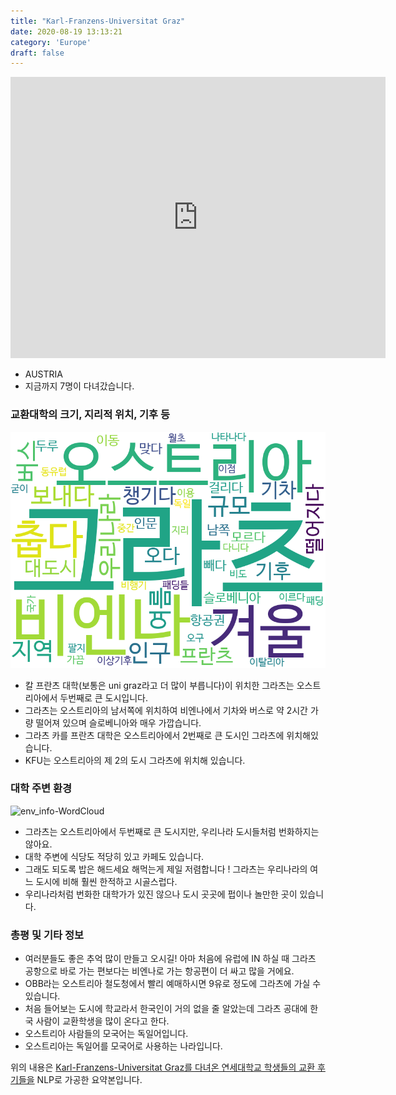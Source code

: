 ```yaml
---
title: "Karl-Franzens-Universitat Graz"
date: 2020-08-19 13:13:21
category: 'Europe'
draft: false
---
```


<iframe
width="600"
height="450"
frameborder="0" style="border:0"
src="https://www.google.com/maps/embed/v1/place?key=AIzaSyC9e1AME-pVmWC4hBpFdu5S4dKzyepa3HQ&q=Karl-Franzens-Universitat+Graz&center=47.0776328,15.4495241&zoom=14" allowfullscreen>
</iframe>

* AUSTRIA
* 지금까지 7명이 다녀갔습니다. 

### 교환대학의 크기, 지리적 위치, 기후 등

![gen_info-WordCloud](../univ_wordclouds_okt/gen_info/AT000003_gen_info_okt.png)

* 칼 프란츠 대학(보통은 uni graz라고 더 많이 부릅니다)이 위치한 그라츠는 오스트리아에서 두번째로 큰 도시입니다.
* 그라츠는 오스트리아의 남서쪽에 위치하여 비엔나에서 기차와 버스로 약 2시간 가량 떨어져 있으며 슬로베니아와 매우 가깝습니다.
* 그라츠 카를 프란츠 대학은 오스트리아에서 2번째로 큰 도시인 그라츠에 위치해있습니다.
* KFU는 오스트리아의 제 2의 도시 그라츠에 위치해 있습니다.


### 대학 주변 환경

![env_info-WordCloud](../univ_wordclouds_okt/env_info/AT000003_env_info_okt.png)

* 그라츠는 오스트리아에서 두번째로 큰 도시지만, 우리나라 도시들처럼 번화하지는 않아요.
* 대학 주변에 식당도 적당히 있고 카페도 있습니다.
* 그래도 되도록 밥은 해드세요 해먹는게 제일 저렴합니다 ! 그라츠는 우리나라의 여느 도시에 비해 훨씬 한적하고 시골스럽다.
* 우리나라처럼 번화한 대학가가 있진 않으나 도시 곳곳에 펍이나 놀만한 곳이 있습니다.


### 총평 및 기타 정보 
* 여러분들도 좋은 추억 많이 만들고 오시길! 아마 처음에 유럽에 IN 하실 때 그라츠 공항으로 바로 가는 편보다는 비엔나로 가는 항공편이 더 싸고 많을 거에요.
* OBB라는 오스트리아 철도청에서 빨리 예매하시면 9유로 정도에 그라츠에 가실 수 있습니다.
* 처음 들어보는 도시에 학교라서 한국인이 거의 없을 줄 알았는데 그라츠 공대에 한국 사람이 교환학생을 많이 온다고 한다.
* 오스트리아 사람들의 모국어는 독일어입니다.
* 오스트리아는 독일어를 모국어로 사용하는 나라입니다.


위의 내용은 [Karl-Franzens-Universitat Graz를 다녀온 연세대학교 학생들의 교환 후기들을](http://oia.yonsei.ac.kr/partner/expReport.asp?ucode=AT000003&bgbn=A) NLP로 가공한 요약본입니다. 
